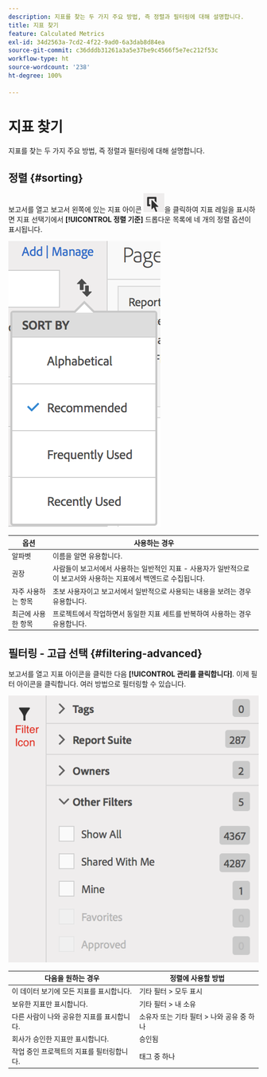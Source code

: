 ```yaml
---
description: 지표를 찾는 두 가지 주요 방법, 즉 정렬과 필터링에 대해 설명합니다.
title: 지표 찾기
feature: Calculated Metrics
exl-id: 34d2563a-7cd2-4f22-9ad0-6a3dab8d84ea
source-git-commit: c36dddb31261a3a5e37be9c4566f5e7ec212f53c
workflow-type: ht
source-wordcount: '238'
ht-degree: 100%

---
```


# 지표 찾기

지표를 찾는 두 가지 주요 방법, 즉 정렬과 필터링에 대해 설명합니다.

## 정렬 {#sorting}

보고서를 열고 보고서 왼쪽에 있는 지표 아이콘 ![](assets/metrics_icon.png)을 클릭하여 지표 레일을 표시하면 지표 선택기에서 **[!UICONTROL 정렬 기준]** 드롭다운 목록에 네 개의 정렬 옵션이 표시됩니다.

![](assets/cm_sort.png)

| 옵션 | 사용하는 경우 |
|---|---|
| 알파벳 | 이름을 알면 유용합니다. |
| 권장 | 사람들이 보고서에서 사용하는 일반적인 지표 - 사용자가 일반적으로 이 보고서와 사용하는 지표에서 백엔드로 수집됩니다. |
| 자주 사용하는 항목 | 초보 사용자이고 보고서에서 일반적으로 사용되는 내용을 보려는 경우 유용합니다. |
| 최근에 사용한 항목 | 프로젝트에서 작업하면서 동일한 지표 세트를 반복하여 사용하는 경우 유용합니다. |

## 필터링 - 고급 선택 {#filtering-advanced}

보고서를 열고 지표 아이콘을 클릭한 다음 **[!UICONTROL 관리를 클릭합니다]**. 이제 필터 아이콘을 클릭합니다. 여러 방법으로 필터링할 수 있습니다.

![](assets/cm_advanced_sel.png)

| 다음을 원하는 경우 | 정렬에 사용할 방법 |
| --- | --- |
| 이 데이터 보기에 모든 지표를 표시합니다. | 기타 필터 > 모두 표시 |
| 보유한 지표만 표시합니다. | 기타 필터 > 내 소유 |
| 다른 사람이 나와 공유한 지표를 표시합니다. | 소유자 또는 기타 필터 > 나와 공유 중 하나 |
| 회사가 승인한 지표만 표시합니다. | 승인됨 |
| 작업 중인 프로젝트의 지표를 필터링합니다. | 태그 중 하나 |
